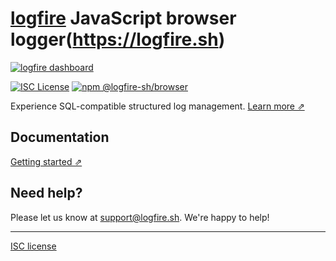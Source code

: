 # [logfire](https://logfire.sh) JavaScript browser logger(https://logfire.sh)

[![logfire dashboard](https://github.com/logfire-sh/logfire-js/assets/92453897/b4a53cf2-822f-4884-8087-981112ed79d0)](https://logfire.sh)

[![ISC License](https://img.shields.io/badge/license-ISC-ff69b4.svg)](https://github.com/logfire-sh/logfire-js/blob/master/LICENSE.md)
[![npm @logfire-sh/browser](https://img.shields.io/npm/v/@logfire-sh/browser?color=success&label=npm%20%40logfire-sh%2Fbrowser)](https://www.npmjs.com/package/@logfire-sh/browser)

Experience SQL-compatible structured log management. [Learn more ⇗](https://logfire.sh/)

## Documentation

[Getting started ⇗](URL)

## Need help?

Please let us know at [support@logfire.sh](EMAIL). We're happy to help!

---

[ISC license](https://github.com/logfire-sh/logfire-js/blob/master/LICENSE.md)
